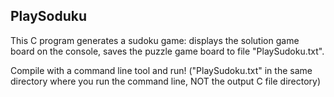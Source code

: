 ## PlaySoduku

This C program generates a sudoku game:
displays the solution game board on the console,
saves the puzzle game board to file "PlaySudoku.txt".
 
Compile with a command line tool and run!
("PlaySudoku.txt" in the same directory where you run the command line, NOT the output C file directory)
